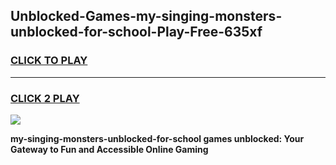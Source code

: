 
## Unblocked-Games-my-singing-monsters-unblocked-for-school-Play-Free-635xf
<h3>
<a href="https://premium76.site?title=my-singing-monsters-unblocked-for-school&ref=21A">CLICK TO PLAY</a></h3>
<hr>

<h3>
<a href="https://premium76.site?title=my-singing-monsters-unblocked-for-school&ref=21A">CLICK 2 PLAY</a>
  
</h3>

<a href="https://premium76.site?title=my-singing-monsters-unblocked-for-school&ref=21A"><img src="https://clearcache.store/games.png"></a>


**my-singing-monsters-unblocked-for-school games unblocked: Your Gateway to Fun and Accessible Online Gaming**
